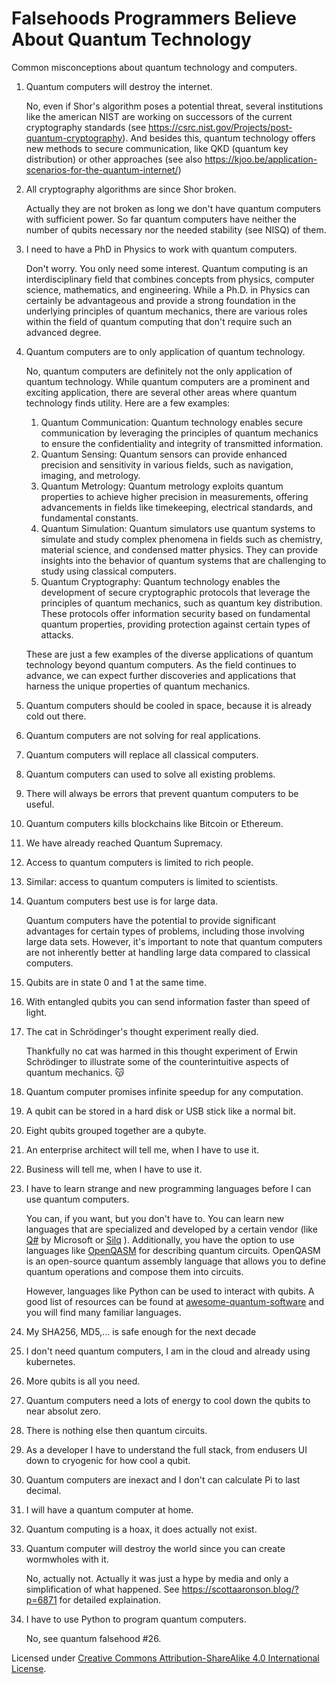 # Falsehoods Programmers Believe About Quantum Technology

Common misconceptions about quantum technology and computers.

1. Quantum computers will destroy the internet.

   No, even if Shor's algorithm poses a potential threat, several institutions like the
   american NIST are working on successors of the current cryptography standards (see 
   https://csrc.nist.gov/Projects/post-quantum-cryptography). And besides this, quantum 
   technology offers new methods to secure communication, like QKD (quantum key distribution)
   or other approaches (see also https://kjoo.be/application-scenarios-for-the-quantum-internet/)
   
2. All cryptography algorithms are since Shor broken.

   Actually they are not broken as long we don't have quantum computers with sufficient
   power. So far quantum computers have neither the number of qubits necessary nor the needed
   stability (see NISQ) of them. 
   
3. I need to have a PhD in Physics to work with quantum computers.

   Don't worry. You only need some interest. Quantum computing is an interdisciplinary
   field that combines concepts from physics, computer science, mathematics, and engineering. While
   a Ph.D. in Physics can certainly be advantageous and provide a strong foundation in the underlying
   principles of quantum mechanics, there are various roles within the field of quantum
   computing that don't require such an advanced degree.
   
5. Quantum computers are to only application of quantum technology.

   No, quantum computers are definitely not the only application of quantum technology. While quantum
   computers are a prominent and exciting application, there are several other areas where
   quantum technology finds utility. Here are a few examples:
      1. Quantum Communication: Quantum technology enables secure communication by leveraging the 
         principles of quantum mechanics to ensure the confidentiality and integrity of transmitted 
         information.
      2. Quantum Sensing: Quantum sensors can provide enhanced precision and sensitivity in various 
         fields, such as navigation, imaging, and metrology.
      3. Quantum Metrology: Quantum metrology exploits quantum properties to achieve higher precision 
         in measurements, offering advancements in fields like timekeeping, electrical standards, and 
         fundamental constants.
      4. Quantum Simulation: Quantum simulators use quantum systems to simulate and study complex 
         phenomena in fields such as chemistry, material science, and condensed matter physics. 
         They can provide insights into the behavior of quantum systems that are challenging to 
         study using classical computers.
      5. Quantum Cryptography: Quantum technology enables the development of secure cryptographic 
         protocols that leverage the principles of quantum mechanics, such as quantum key distribution. 
         These protocols offer information security based on fundamental quantum properties, 
         providing protection against certain types of attacks.

   These are just a few examples of the diverse applications of quantum technology beyond quantum 
   computers. As the field continues to advance, we can expect further discoveries and applications 
   that harness the unique properties of quantum mechanics.
   
7. Quantum computers should be cooled in space, because it is already cold out there.
8. Quantum computers are not solving for real applications.
9. Quantum computers will replace all classical computers.
10. Quantum computers can used to solve all existing problems.
11. There will always be errors that prevent quantum computers to be useful.
12. Quantum computers kills blockchains like Bitcoin or Ethereum.
13. We have already reached Quantum Supremacy.
14. Access to quantum computers is limited to rich people.

15. Similar: access to quantum computers is limited to scientists.

16. Quantum computers best use is for large data.

    Quantum computers have the potential to provide significant advantages for certain
    types of problems, including those involving large data sets. However, it's important
    to note that quantum computers are not inherently better at handling large
    data compared to classical computers.

17. Qubits are in state 0 and 1 at the same time.

18. With entangled qubits you can send information faster than speed of light.

19. The cat in Schrödinger's thought experiment really died.

    Thankfully no cat was harmed in this thought experiment of Erwin Schrödinger to
    illustrate some of the counterintuitive aspects of quantum mechanics. 😽

21. Quantum computer promises infinite speedup for any computation.
22. A qubit can be stored in a hard disk or USB stick like a normal bit.
23. Eight qubits grouped together are a qubyte. 
24. An enterprise architect will tell me, when I have to use it. 
25. Business will tell me, when I have to use it.

26. I have to learn strange and new programming languages before I can use quantum computers.

    You can, if you want, but you don't have to. You can learn new languages that are specialized
    and developed by a certain vendor (like [Q#](https://azure.microsoft.com/en-us/resources/development-kit/quantum-computing/) by Microsoft or
    [Silq](https://silq.ethz.ch/) ). Additionally, you have the option to use languages like [OpenQASM](https://github.com/openqasm/)
    for describing quantum circuits. OpenQASM is an open-source quantum assembly language that allows you to define quantum
    operations and compose them into circuits.

    However, languages like Python can be used to interact with qubits. A good list of resources can be
    found at [awesome-quantum-software](https://github.com/qosf/awesome-quantum-software) and you will find
    many familiar languages.

28. My SHA256, MD5,... is safe enough for the next decade 

    
29. I don't need quantum computers, I am in the cloud and already using kubernetes.
30. More qubits is all you need. 
31. Quantum computers need a lots of energy to cool down the qubits to near absolut zero.
32. There is nothing else then quantum circuits.
33. As a developer I have to understand the full stack, from endusers UI down to cryogenic for how cool a qubit.
34. Quantum computers are inexact and I don't can calculate Pi to last decimal.
35. I will have a quantum computer at home.
36. Quantum computing is a hoax, it does actually not exist. 
37. Quantum computer will destroy the world since you can create wormwholes with it.

    No, actually not. Actually it was just a hype by media and only a simplification of what happened. See 
    https://scottaaronson.blog/?p=6871 for detailed explaination.

38. I have to use Python to program quantum computers.
    
      No, see quantum falsehood #26.



Licensed under [Creative Commons Attribution-ShareAlike 4.0 International License](http://creativecommons.org/licenses/by-sa/4.0/).
